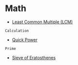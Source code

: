 # Math

* [Least Common Multiple (LCM)](lcm/lcm.md)

`Calculation`

* [Quick Power](calculation/quick_power.md)

`Prime`

* [Sieve of Eratosthenes](prime/sieveOfEratosthenes/sieve_of_eratosthenes.md)